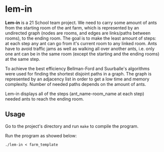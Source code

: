 # lem-in
**Lem-in** is a 21 School team project.
We need to carry some amount of ants from the starting room of the ant farm, which is represented by an undirected graph (nodes are rooms, and edges are links/paths between rooms), to the ending room.
The goal is to make the least amount of steps: at each step any ant can go from it's current room to any linked room. Ants have to avoid traffic jams as well as walking all over another ants, i.e. only one ant can be in the same room (except the starting and the ending rooms) at the same step.

To achieve the best efficiency Bellman-Ford and Suurballe's algorithms were used for finding the shortest disjoint paths in a graph. The graph is represented by an adjacency list in order to get a low time and memory complexity. Number of needed paths depends on the amount of ants.

Lem-in displays all of the steps (ant_name-room_name at each step) needed ants to reach the ending room.

## Usage

Go to the project's directory and run ```make``` to compile the program.

Run the program as showed below:

```./lem-in < farm_template```
